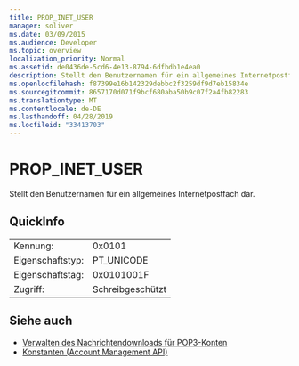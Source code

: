 ```yaml
---
title: PROP_INET_USER
manager: soliver
ms.date: 03/09/2015
ms.audience: Developer
ms.topic: overview
localization_priority: Normal
ms.assetid: de0436de-5cd6-4e13-8794-6dfbdb1e4ea0
description: Stellt den Benutzernamen für ein allgemeines Internetpostfach dar.
ms.openlocfilehash: f87399e16b142329debbc2f3259df9d7eb15834e
ms.sourcegitcommit: 8657170d071f9bcf680aba50b9c07f2a4fb82283
ms.translationtype: MT
ms.contentlocale: de-DE
ms.lasthandoff: 04/28/2019
ms.locfileid: "33413703"
---
```

# <a name="prop_inet_user"></a>PROP_INET_USER

Stellt den Benutzernamen für ein allgemeines Internetpostfach dar.
  
## <a name="quick-info"></a>QuickInfo

|||
|:-----|:-----|
|Kennung:  <br/> |0x0101  <br/> |
|Eigenschaftstyp:  <br/> |PT_UNICODE  <br/> |
|Eigenschaftstag:  <br/> |0x0101001F  <br/> |
|Zugriff:  <br/> |Schreibgeschützt  <br/> |
   
## <a name="see-also"></a>Siehe auch

- [Verwalten des Nachrichtendownloads für POP3-Konten](managing-message-downloads-for-pop3-accounts.md) 
- [Konstanten (Account Management API)](constants-account-management-api.md)

